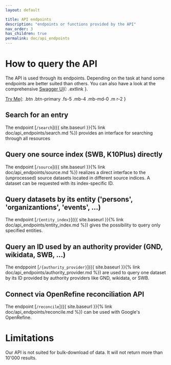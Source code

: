 ```yaml
---
layout: default

title: API endpoints
description: "endpoints or functions provided by the API"
nav_order: 3
has_children: true
permalink: doc/api_endpoints
---
```


# How to query the API
  The API is used through its endpoints. Depending on the task at hand some endpoints are better suited than others. You can also have a look at the comprehensive [Swagger UI](https://data.slub-dresden.de/doc/api){: .extlink }.

[Try Me](https://data.slub-dresden.de/doc/api){: .btn .btn-primary .fs-5 .mb-4 .mb-md-0 .m r-2 }

## Search for an entry
   The endpoint [`/search`]({{ site.baseurl }}{% link doc/api_endpoints/search.md %}) provides an interface for searching through all resources

## Query one source index (SWB, K10Plus) directly
   The endpoint [`/source`]({{ site.baseurl }}{% link doc/api_endpoints/source.md %}) realizes a direct interface to the (unprocessed) source datasets located in different source indices. A dataset can be requested with its index-specific ID.

## Query datasets by its entity ('persons', 'organizantions', 'events', …)
   The endpoint [`/{entity_index}`]({{ site.baseurl }}{% link doc/api_endpoints/entity_index.md %}) gives the possibility to query only specified entities.

## Query an ID used by an authority provider (GND, wikidata, SWB, …)
   The endppoint [`/{authority_provider}`]({{ site.baseurl }}{% link doc/api_endpoints/authority_provider.md %}) are used to query one dataset by its ID provided by authority providers like GND, wikidata, or SWB.

## Connect via OpenRefine reconciliation API
   The endpoint [`/reconcile`]({{ site.baseurl }}{% link doc/api_endpoints/reconcile.md %}) can be used with Google's OpenRefine.


# Limitations

   Our API is not suited for bulk-download of data. It will not return more than 10'000 results.
